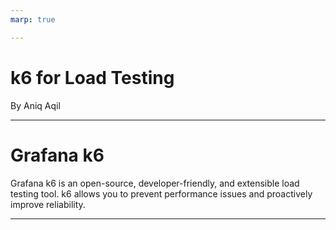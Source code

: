 ```yaml
---
marp: true

---
```

<!-- backgroundColor: black  -->
<!-- _color: white  -->

# k6 for Load Testing
By Aniq Aqil 

---
<!-- _color: white  -->

# Grafana k6

Grafana k6 is an open-source, developer-friendly, and extensible load testing tool. k6 allows you to prevent performance issues and proactively improve reliability.


---
<!-- _color: white  -->


